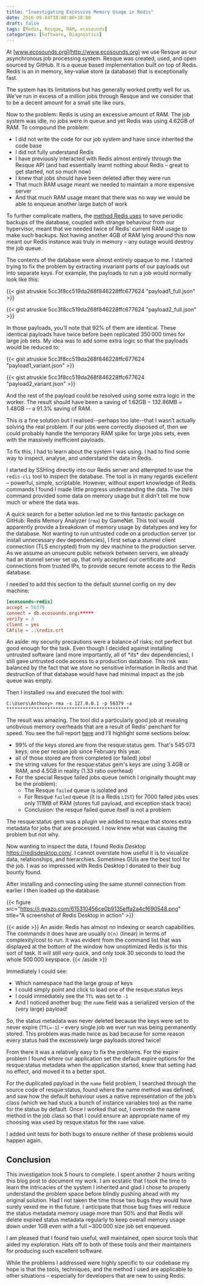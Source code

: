 ```yaml
---
title: "Investigating Excessive Memory Usage in Redis"
date: 2016-09-04T18:00:00+10:00
draft: false
tags: [Redis, Resque, RAM, ecosounds]
categories: [Software, Diagnostics]
---
```

  
At [www.ecosounds.org](http://www.ecosounds.org) we use Resque as our asynchronous job processing
system. Resque was created, used, and open sourced by GitHub. It is a queue based implementation
built on top of Redis. Redis is an in memory, key-value store (a database) that is exceptionally fast.

The system has its limitations but has generally worked pretty well for us. We’ve run in excess of 
a million jobs through Resque and we consider that to be a decent amount for a small site like ours.

Now to the problem: Redis is using an excessive amount of RAM. The job system was idle, no jobs were 
in queue and yet Redis was using 4.62GB of RAM. To compound the problem:

-   I did not write the code for our job system and have since inherited the code base
-   I did not fully understand Redis
-   I have previously interacted with Redis almost entirely through the Resque API 
    (and had essentially learnt nothing about Redis – great to get started, not so much now)
-   I knew that jobs should have been deleted after they were run
-   That much RAM usage meant we needed to maintain a more expensive server
-   And that much RAM usage meant that there was no way we would be able to enqueue another large batch of work

To further complicate matters, the [method Redis uses](http://redis.io/topics/faq#https://redis.io/topics/faq#background-saving-fails-with-a-fork-error-under-linux-even-if-i-have-a-lot-of-free-ram) to save periodic backups of the database, coupled with strange behaviour from our hypervisor, meant that we needed twice of Redis’ current RAM usage to make such backups. Not having another 4GB of RAM lying around this now meant our Redis instance was truly in memory – any outage would destroy the job queue.

The contents of the database were almost entirely opaque to me. I started trying to fix the problem by extracting invariant parts of our payloads out into separate keys. For example, the payloads to run a job would normally look like this:

{{< gist atruskie 5cc3f8cc519da268f846228ffc677624 "payload1_full.json" >}}

{{< gist atruskie 5cc3f8cc519da268f846228ffc677624 "payload2_full.json" >}}

In those payloads, you’ll note that 92% of them are identical. These identical payloads have twice before been replicated 350 000 times for large job sets. My idea was to add some extra logic so that the payloads would be reduced to:

{{< gist atruskie 5cc3f8cc519da268f846228ffc677624 "payload1_variant.json" >}}

{{< gist atruskie 5cc3f8cc519da268f846228ffc677624 "payload2_variant.json" >}}

And the rest of the payload could be resolved using some extra logic in the worker. The result 
should have been a saving of $1.62\text{GB}\;-\;132.86\text{MB}\;=\;1.48\text{GB}$ -- a 91.3% saving of RAM.

This is a fine solution but I realised--perhaps too late--that I wasn’t actually solving the real problem. If our jobs were correctly disposed of, then we could probably handle the temporary RAM spike for large jobs sets, even with the massively inefficient payloads.

To fix this, I had to learn about the system I was using. I had to find some way to inspect, analyse, and understand the data in Redis.

I started by SSHing directly into our Redis server and attempted to use the `redis-cli` tool to inspect the database. The tool is in many regards excellent – powerful, simple, scriptable. However, without expert knowledge of Redis commands I found I made little progress understanding the data. The `INFO` command provided some data on memory usage but it didn’t tell me how much or where the data was.

A quick search for a better solution led me to this fantastic package on GitHub: Redis Memory Analyzer (`rma`) by GameNet. This tool would apparently provide a breakdown of memory usage by datatypes and key for the database. Not wanting to run untrusted code on a production server (or install unnecessary dev dependencies), I first setup a stunnel client connection (TLS encrypted) from my dev machine to the production server. As we assume an unsecure public network between servers, we already had an stunnel server set up, that only accepted our certificate and connections from trusted IPs, to provide secure remote access to the Redis database.

I needed to add this section to the default stunnel config on my dev machine:

```toml
[ecosounds-redis]
accept = 56379
connect = db.ecosounds.org:*****
verify = 3
client = yes
CAfile = ..\redis.crt
```

<aside>An aside: my security precautions were a balance of risks; not perfect but good enough for the task. Even though I decided against installing untrusted software (and more importantly, all of *its* dev dependencies), I still gave untrusted code access to a production database. This risk was balanced by the fact that we store no sensitive information in Redis and that destruction of that database would have had minimal impact as the job queue was empty.
</aside>

Then I installed `rma` and executed the tool with:

```shell
C:\Users\Anthony> rma -s 127.0.0.1 -p 56379 -a *********************************************
```

The result was amazing. The tool did a particularly good job at revealing unobvious memory overheads that are a result of Redis’ penchant for speed. You see the full report [here](https://gist.github.com/atruskie/1597e5e4cd3e36c0f446c411c03ef812) and I’ll highlight some sections below:


-   99% of the keys stored are from the resque:status gem. That's 545 073 keys; one per resque job since February this year.
-   all of those stored are from completed (or failed) jobs!
-   the string values for the resque:status gem's keys are using 3.4GB or RAM, and 4.5GB in reality (1.33 ratio overhead)
-   For the special Resque failed jobs queue (which I originally thought may be the problem):
    -   The Resque `failed` queue is isolated and
    -   For Resque `failed` queue (it is a Redis `LIST`) for 7000 failed jobs uses only 111MB of RAM (stores full payload, and exception stack trace)
    -   Conclusion: the resque failed queue itself is not a problem

The resque:status gem was a plugin we added to resque that stores extra metadata for jobs that are processed. I now knew what was causing the problem but not why.

Now wanting to inspect the data, I found Redis Desktop <https://redisdesktop.com/>. I cannot overstate how useful it is to visualize data, relationships, and hierarchies. Sometimes GUIs are the best tool for the job. I was so impressed with Redis Desktop I donated to their bug bounty found.

After installing and connecting using the same stunnel connection from earlier I then loaded up the database.

{{< figure src="https://i.gyazo.com/615310456ce0b9135effa2a4cf690548.png" title="A screenshot of Redis Desktop in action" >}}

{{< aside >}}
An aside: Redis has almost no indexing or search capabilities. The commands it does have are usually
`O(n)` (linear) in terms of complexity/cost to run. It was evident from the command list that was
displayed at the bottom of the window how unoptimized Redis is for this sort of task. It will still
*very* quick, and only took 30 seconds to load the whole 500 000 keyspace.
{{< /aside >}}

Immediately I could see:

-   Which namespace had the large group of keys
-   I could simply point and click to load one of the resque:status keys
-   I could immediately see the `TTL` was set to `-1`
-   And I noticed another bug: the `name` field was a serialized version of the (very large) payload!

So, the status metadata was never deleted because the keys were set to never expire (`TTL=-1`) – every single job we ever run was being permanently stored. This problem was made twice as bad because for some reason every status had the excessively large payloads stored twice!

From there it was a relatively easy to fix the problems. For the expire problem I found where our application set the default expire options for the resque:status metadata when the application started, knew that setting had no effect, and moved it to a better spot.

For the duplicated payload in the `name` field problem, I searched through the source code of resque:status, found where the name method was defined, and saw how the default behaviour uses a native representation of the job’s class (which we had stuck a bunch of instance variables too) as the name for the status by default. Once I worked that out, I overrode the name method in the job class so that I could ensure an appropriate name of my choosing was used by resque:status for the `name` value.

I added unit tests for both bugs to ensure neither of these problems would happen again.

## Conclusion

This investigation took 5 hours to complete. I spent another 2 hours writing this blog post to document my work. I am ecstatic that I took the time to learn the intricacies of the system I inherited and glad I chose to properly understand the problem space before blindly pushing ahead with my original solution. Had I not taken the time those two bugs they would have surely vexed me in the future. I anticipate that those bug fixes will reduce the status metadata memory usage more than 50% and that Redis will delete expired status metadata regularly to keep overall memory usage down under 1GB even with a full ~300 000 size job set enqueued.

I am pleased that I found two useful, well maintained, open source tools that aided my exploration. Hats off to both of these tools and their maintainers for producing such excellent software.

While the problems I addressed were highly specific to our codebase my hope is that the tools, techniques, and the method I used are applicable to other situations – especially for developers that are new to using Redis.
